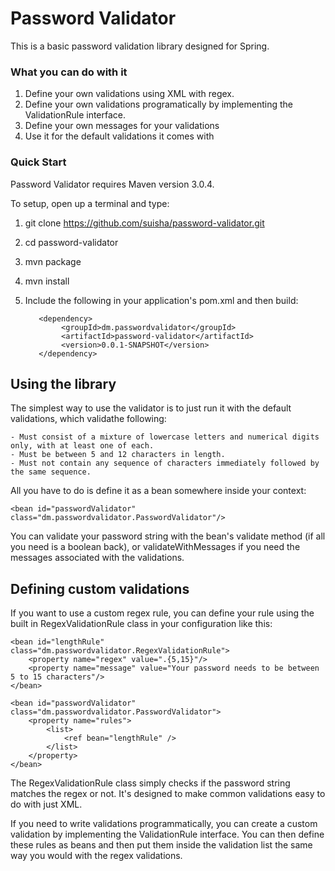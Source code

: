 Password Validator
=========

This is a basic password validation library designed for Spring.

### What you can do with it

1. Define your own validations using XML with regex.
2. Define your own validations programatically by implementing the ValidationRule interface.
3. Define your own messages for your validations
4. Use it for the default validations it comes with

### Quick Start

Password Validator requires Maven version 3.0.4. 

To setup, open up a terminal and type:

1. git clone https://github.com/suisha/password-validator.git
2. cd password-validator 
3. mvn package
4. mvn install
5. Include the following in your application's pom.xml and then build:

          <dependency>
               <groupId>dm.passwordvalidator</groupId>
	           <artifactId>password-validator</artifactId>
	           <version>0.0.1-SNAPSHOT</version>
          </dependency>

## Using the library

The simplest way to use the validator is to just run it with the default validations, which validathe following:

	- Must consist of a mixture of lowercase letters and numerical digits only, with at least one of each.
	- Must be between 5 and 12 characters in length.
	- Must not contain any sequence of characters immediately followed by the same sequence.

All you have to do is define it as a bean somewhere inside your context:

	<bean id="passwordValidator" class="dm.passwordvalidator.PasswordValidator"/>

You can validate your password string with the bean's validate method (if all you need is a boolean back), or validateWithMessages if you need the messages associated with the validations.

## Defining custom validations

If you want to use a custom regex rule, you can define your rule using the built in RegexValidationRule class in your configuration like this: 

	<bean id="lengthRule" class="dm.passwordvalidator.RegexValidationRule">
		<property name="regex" value=".{5,15}"/>
		<property name="message" value="Your password needs to be between 5 to 15 characters"/>
	</bean>
		
	<bean id="passwordValidator" class="dm.passwordvalidator.PasswordValidator">
		<property name="rules">
			<list>
				<ref bean="lengthRule" />             
			</list>
		</property>
	</bean> 

The RegexValidationRule class simply checks if the password string matches the regex or not. It's designed to make common validations easy to do with just XML.

If you need to write validations programmatically, you can create a custom validation by implementing the ValidationRule interface. You can then define these rules as beans and then put them inside the validation list the same way you would with the regex validations.
